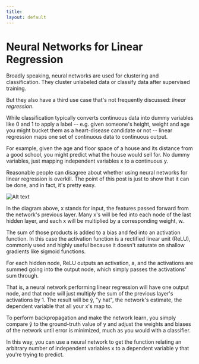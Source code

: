 ```yaml
---
title: 
layout: default
---
```


# Neural Networks for Linear Regression

Broadly speaking, neural networks are used for clustering and classification. They cluster unlabeled data or classify data after supervised training. 

But they also have a third use case that's not frequently discussed: *linear regression*. 

While classification typically converts continuous data into dummy variables like 0 and 1 to apply a label -- e.g. given someone's height, weight and age you might bucket them as a  heart-disease candidate or not -- linear regression maps one set of continuous data to continuous output. 

For example, given the age and floor space of a house and its distance from a good school, you might predict what the house would sell for. No dummy variables, just mapping independent variables x to a continuous y.

Reasonable people can disagree about whether using neural networks for linear regression is overkill. The point of this post is just to show that it can be done, and in fact, it's pretty easy.

![Alt text](../img/neural-network-linear-regression.png)

In the diagram above, x stands for input, the features passed forward from the network's previous layer. Many x's will be fed into each node of the last hidden layer, and each x will be multiplied by a corresponding weight, w.

The sum of those products is added to a bias and fed into an activation function. In this case the activation function is a rectified linear unit (ReLU), commonly used and highly useful because it doesn't saturate on shallow gradients like sigmoid functions.
 
For each hidden node, ReLU outputs an activation, a, and the activations are summed going into the output node, which simply passes the activations' sum through. 

That is, a neural network performing linear regression will have one output node, and that node will just multiply the sum of the previous layer's activations by 1. The result will be ŷ, "y hat", the network's estimate, the dependent variable that all your x's map to. 

To perform backpropagation and make the network learn, you simply compare ŷ to the ground-truth value of y and adjust the weights and biases of the network until error is minimized, much as you would with a classifier. 

In this way, you can use a neural network to get the function relating an arbitrary number of independent variables x to a dependent variable y that you're trying to predict. 
